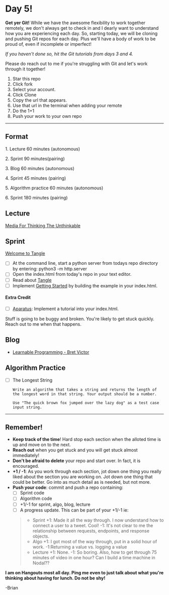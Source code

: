 # Day 5!

**Get yer Git!** While we have the awesome flexibility to work together remotely, we don't always get to check in and I dearly want to understand how you are experiencing each day. So, starting today, we will be cloning and pushing Git repos for each day. Plus we'll have a body of work to be proud of, even if incomplete or imperfect!

_If you haven't done so, hit the Git tutorials from days 3 and 4._

Please do reach out to me if you're struggling with Git and let's work through it together!

1. Star this repo
2. Click fork
3. Select your account.
4. Click Clone
5. Copy the url that appears.
6. Use that url in the terminal when adding your remote
7. Do the 1+1
8. Push your work to your own repo

---
## Format

1\. Lecture 60 minutes (autonomous)

2\. Sprint 90 minutes(pairing)

3\. Blog 60 minutes (autonomous)

4\. Sprint 45 minutes (pairing)

5\. Algorithm practice 60 minutes (autonomous)

6\. Sprint 180 minutes (pairing)

## Lecture
[Media For Thinking The Unthinkable](http://worrydream.com/MediaForThinkingTheUnthinkable/)

## Sprint

[Welcome to Tangle](http://worrydream.com/Tangle/)

- [ ] At the command line, start a python server from todays repo directory by entering:
      python3 -m http.server
- [ ] Open the index.html from today's repo in your text editor.
- [ ] Read about [Tangle](http://worrydream.com/Tangle/)
- [ ] Implement [Getting Started](http://worrydream.com/Tangle/guide.html) by building the example in your index.html.

#### Extra Credit
- [ ] [Aparatus](aprt.us): Implement a tutorial into your index.html.

Stuff is going to be buggy and broken. You're likely to get stuck quickly. Reach out to me when that happens.

## Blog
+ [Learnable Programming - Bret Victor](http://worrydream.com/LearnableProgramming/)

## Algorithm Practice
+ [ ] The Longest String

      Write an algorithm that takes a string and returns the length of the longest word in that string. Your output should be a number.

      Use "The quick brown fox jumped over the lazy dog" as a test case input string.

----

## Remember!
+ **Keep track of the time**! Hard stop each section when the alloted time is up and move on to the next.
+ **Reach out** when you get stuck and you will get stuck almost immediately!
+ **Don't be afraid to delete** your repo and start over. In fact, it is encouraged.
+ **+1 / -1**: As you work through each section, jot down one thing you really liked about the section you are working on. Jot down one thing that could be better. Go into as much detail as is needed, but not more.
+ **Push your code**: commit and push a repo containing:
  + [ ] Sprint code
  + [ ] Algorithm code
  + [ ] +1/-1 for sprint, algo, blog, lecture
  + [ ] A progress update. This can be part of your +1/-1 ie:
  > + Sprint +1: Made it all the way through. I now understand how to connect a user to a tweet. Cool! -1: It's not clear to me the relationship between requests, endpoints, and response objects.
  > + Algo +1: I got most of the way through, put in a solid hour of work. -1:Returning a value vs. logging a value
  > + Lecture +1: None.  -1: So boring. Also, how to get through 75 minutes of video in one hour? Can I build a time machine in Nodal??
  >

**I am on Hangouts most all day. Ping me even to just talk about what you're thinking about having for lunch. Do not be shy!**

-Brian
